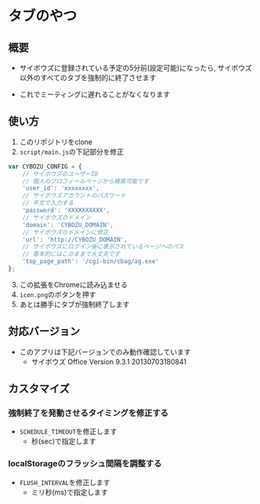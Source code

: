 # タブのやつ

## 概要

* サイボウズに登録されている予定の5分前(設定可能)になったら, サイボウズ以外のすべてのタブを強制的に終了させます

* これでミーティングに遅れることがなくなります

## 使い方

1. このリポジトリをclone
2. `script/main.js`の下記部分を修正

```js
var CYBOZU_CONFIG = {
    // サイボウズのユーザーID
    // 個人のプロフィールページから検索可能です
    'user_id': 'xxxxxxxx',
    // サイボウズアカウントのパスワード
    // 平文で入力する
    'password': 'XXXXXXXXXX',
    // サイボウズのドメイン
    'domain': 'CYBOZU_DOMAIN',
    // サイボウズのドメインに修正
    'url': 'http://CYBOZU_DOMAIN',
    // サイボウズにログイン後に表示されているページヘのパス
    // 基本的にはこのままで大丈夫です
    'top_page_path': '/cgi-bin/cbag/ag.exe'
};
```

3. この拡張をChromeに読み込ませる
4. `icon.png`のボタンを押す
5. あとは勝手にタブが強制終了します

## 対応バージョン

* このアプリは下記バージョンでのみ動作確認しています
    * サイボウズ Office Version 9.3.1 20130703180841

## カスタマイズ

### 強制終了を発動させるタイミングを修正する

* `SCHEDULE_TIMEOUT`を修正します
    * 秒(sec)で指定します

### localStorageのフラッシュ間隔を調整する

* `FLUSH_INTERVAL`を修正します
    * ミリ秒(ms)で指定します
